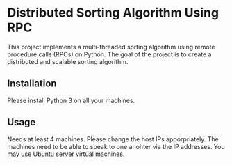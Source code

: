# Distributed Sorting Algorithm Using RPC

This project implements a multi-threaded sorting algorithm using remote procedure calls (RPCs) on Python. The goal of the project is to create a distributed and scalable sorting algorithm.
## Installation

Please install Python 3 on all your machines.

## Usage

Needs at least 4 machines. 
Please change the host IPs apporpriately. 
The machines need to be able to speak to one anohter via the IP addresses. 
You may use Ubuntu server virtual machines.
